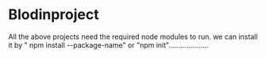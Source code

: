 # Blodinproject
All the above projects need the required node modules to run. we can install it by " npm install --package-name" or "npm init"....................
